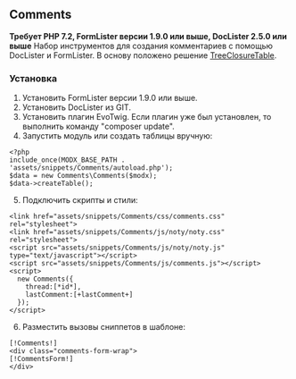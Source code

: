 ## Comments
**Требует PHP 7.2, FormLister версии 1.9.0 или выше, DocLister 2.5.0 или выше**
Набор инструментов для создания комментариев с помощью DocLister и FormLister. В основу положено решение [TreeClosureTable](https://github.com/drandin/TreeClosureTable).

### Установка
1. Установить FormLister версии 1.9.0 или выше.
2. Установить DocLister из GIT.
3. Установить плагин EvoTwig. Если плагин уже был установлен, то выполнить команду "composer update".
4. Запустить модуль или создать таблицы вручную:
```
<?php
include_once(MODX_BASE_PATH . 'assets/snippets/Comments/autoload.php');
$data = new Comments\Comments($modx);
$data->createTable();
```
5. Подключить скрипты и стили:
```
<link href="assets/snippets/Comments/css/comments.css" rel="stylesheet">
<link href="assets/snippets/Comments/js/noty/noty.css" rel="stylesheet">
<script src="assets/snippets/Comments/js/noty/noty.js" type="text/javascript"></script>
<script src="assets/snippets/Comments/js/comments.js"></script>
<script>
  new Comments({
    thread:[*id*],
    lastComment:[+lastComment+]
  });
</script>
```
6. Разместить вызовы сниппетов в шаблоне:
```
[!Comments!]
<div class="comments-form-wrap">
[!CommentsForm!]
</div>
```
